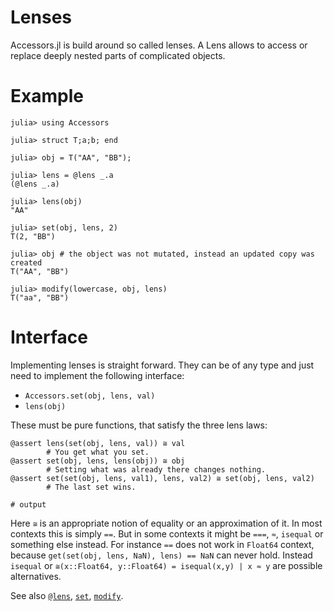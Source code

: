 # Lenses

Accessors.jl is build around so called lenses. A Lens allows to access or replace deeply nested parts of complicated objects.

# Example
```jldoctest
julia> using Accessors

julia> struct T;a;b; end

julia> obj = T("AA", "BB");

julia> lens = @lens _.a
(@lens _.a)

julia> lens(obj)
"AA"

julia> set(obj, lens, 2)
T(2, "BB")

julia> obj # the object was not mutated, instead an updated copy was created
T("AA", "BB")

julia> modify(lowercase, obj, lens)
T("aa", "BB")
```

# Interface

Implementing lenses is straight forward. They can be of any type and just need to implement the following interface:
* `Accessors.set(obj, lens, val)`
* `lens(obj)`

These must be pure functions, that satisfy the three lens laws:

```jldoctest; output = false, setup = :(using Accessors; (≅ = (==)); obj = (a="A", b="B"); lens = @lens _.a; val = 2; val1 = 10; val2 = 20)
@assert lens(set(obj, lens, val)) ≅ val
        # You get what you set.
@assert set(obj, lens, lens(obj)) ≅ obj
        # Setting what was already there changes nothing.
@assert set(set(obj, lens, val1), lens, val2) ≅ set(obj, lens, val2)
        # The last set wins.

# output

```
Here `≅` is an appropriate notion of equality or an approximation of it. In most contexts
this is simply `==`. But in some contexts it might be `===`, `≈`, `isequal` or something
else instead. For instance `==` does not work in `Float64` context, because
`get(set(obj, lens, NaN), lens) == NaN` can never hold. Instead `isequal` or
`≅(x::Float64, y::Float64) = isequal(x,y) | x ≈ y` are possible alternatives.

See also [`@lens`](@ref), [`set`](@ref), [`modify`](@ref).

